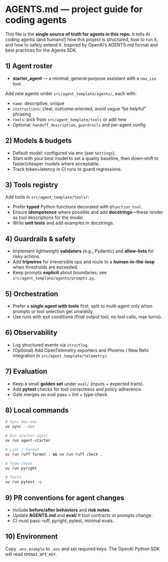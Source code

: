 # AGENTS.md — project guide for coding agents

This file is the **single source of truth for agents in this repo**. It tells AI coding agents (and humans!) how this project is structured, how to run it, and how to safely extend it. Inspired by OpenAI’s AGENTS.md format and best practices for the Agents SDK.

## 1) Agent roster
- **starter_agent** — a minimal, general‑purpose assistant with a `now_iso` tool.

Add new agents under `src/agent_template/agents/`, each with:
- `name`: descriptive, unique
- `instructions`: clear, outcome‑oriented; avoid vague “be helpful” phrasing
- `tools`: pick from `src/agent_template/tools` or add new
- Optional: `handoff_description`, `guardrails` and per‑agent config

## 2) Models & budgets
- Default model: configured via env (see `Settings`).
- Start with your best model to set a quality baseline, then down‑shift to faster/cheaper models where acceptable.
- Track token+latency in CI runs to guard regressions.

## 3) Tools registry
Add tools in `src/agent_template/tools/`:
- Prefer **typed** Python functions decorated with `@function_tool`.
- Ensure **idempotence** where possible and add **docstrings**—these render as tool descriptions for the model.
- Write **unit tests** and add examples in docstrings.

## 4) Guardrails & safety
- Implement lightweight **validators** (e.g., Pydantic) and **allow‑lists** for risky actions.
- Add **tripwires** for irreversible ops and route to a **human‑in‑the‑loop** when thresholds are exceeded.
- Keep prompts **explicit** about boundaries; see `src/agent_template/agents/prompts.py`.

## 5) Orchestration
- Prefer a **single agent with tools** first; split to multi‑agent only when prompts or tool selection get unwieldy.
- Use runs with exit conditions (final output tool, no tool calls, max turns).

## 6) Observability
- Log structured events via `structlog`.
- (Optional) Add OpenTelemetry exporters and Phoenix / New Relic integration in `src/agent_template/telemetry/`.

## 7) Evaluation
- Keep a small **golden set** under `eval/` (inputs + expected traits).
- Add **pytest** checks for tool correctness and policy adherence.
- Gate merges on eval pass + lint + type‑check.

## 8) Local commands
```bash
# Sync dev env
uv sync --dev

# Run starter agent
uv run agent-starter

# Lint / format
uv run ruff format . && uv run ruff check .

# Type-check
uv run pyright

# Tests
uv run pytest -q
```

## 9) PR conventions for agent changes
- Include **before/after behaviors** and **risk notes**.
- Update **AGENTS.md** and **eval/** if tool contracts or prompts change.
- CI must pass: ruff, pyright, pytest, minimal evals.

## 10) Environment
Copy `.env.example` to `.env` and set required keys. The OpenAI Python SDK will read `OPENAI_API_KEY`.
